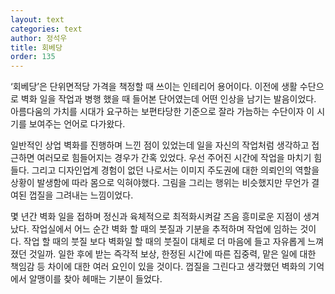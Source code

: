 ```yaml
---
layout: text
categories: text
author: 정석우
title: 회베당
order: 135
---
```


‘회베당’은 단위면적당 가격을 책정할 때 쓰이는 인테리어 용어이다. 이전에 생활 수단으로 벽화 일을 작업과 병행 했을 때 들어본 단어였는데 어떤 인상을 남기는 발음이었다. 아름다움의 가치를 시대가 요구하는 보편타당한 기준으로 잘라 가늠하는 수단이자 이 시기를 보여주는 언어로 다가왔다.

일반적인 상업 벽화를 진행하며 느낀 점이 있었는데 일을 자신의 작업처럼 생각하고 접근하면 여러모로 힘들어지는 경우가 간혹 있었다. 우선 주어진 시간에 작업을 마치기 힘들다. 그리고 디자인업계 경험이 없던 나로서는 이미지 주도권에 대한 의뢰인의 역할을 상황이 발생함에 따라 몸으로 익혀야했다. 그림을 그리는 행위는 비슷했지만 무언가 결여된 껍질을 그려내는 느낌이었다.

몇 년간 벽화 일을 접하며 정신과 육체적으로 최적화시켜갈 즈음 흥미로운 지점이 생겨났다. 작업실에서 어느 순간 벽화 할 때의 붓질과 기분을 추적하며 작업에 임하는 것이다. 작업 할 때의 붓질 보다 벽화일 할 때의 붓질이 대체로 더 마음에 들고 자유롭게 느껴졌던 것일까. 일한 후에 받는 즉각적 보상, 한정된 시간에 따른 집중력, 맡은 일에 대한 책임감 등 차이에 대한 여러 요인이 있을 것이다. 껍질을 그린다고 생각했던 벽화의 기억에서 알맹이를 찾아 헤매는 기분이 들었다.
